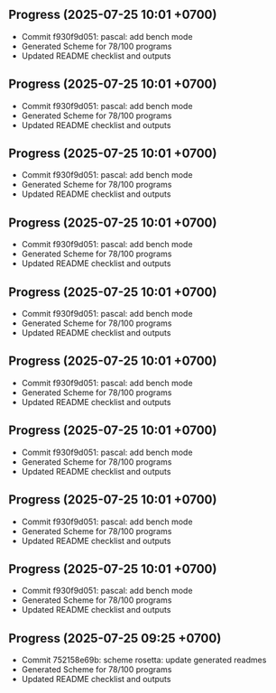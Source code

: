 ## Progress (2025-07-25 10:01 +0700)
- Commit f930f9d051: pascal: add bench mode
- Generated Scheme for 78/100 programs
- Updated README checklist and outputs

## Progress (2025-07-25 10:01 +0700)
- Commit f930f9d051: pascal: add bench mode
- Generated Scheme for 78/100 programs
- Updated README checklist and outputs

## Progress (2025-07-25 10:01 +0700)
- Commit f930f9d051: pascal: add bench mode
- Generated Scheme for 78/100 programs
- Updated README checklist and outputs

## Progress (2025-07-25 10:01 +0700)
- Commit f930f9d051: pascal: add bench mode
- Generated Scheme for 78/100 programs
- Updated README checklist and outputs

## Progress (2025-07-25 10:01 +0700)
- Commit f930f9d051: pascal: add bench mode
- Generated Scheme for 78/100 programs
- Updated README checklist and outputs

## Progress (2025-07-25 10:01 +0700)
- Commit f930f9d051: pascal: add bench mode
- Generated Scheme for 78/100 programs
- Updated README checklist and outputs

## Progress (2025-07-25 10:01 +0700)
- Commit f930f9d051: pascal: add bench mode
- Generated Scheme for 78/100 programs
- Updated README checklist and outputs

## Progress (2025-07-25 10:01 +0700)
- Commit f930f9d051: pascal: add bench mode
- Generated Scheme for 78/100 programs
- Updated README checklist and outputs

## Progress (2025-07-25 10:01 +0700)
- Commit f930f9d051: pascal: add bench mode
- Generated Scheme for 78/100 programs
- Updated README checklist and outputs

## Progress (2025-07-25 09:25 +0700)
- Commit 752158e69b: scheme rosetta: update generated readmes
- Generated Scheme for 78/100 programs
- Updated README checklist and outputs

